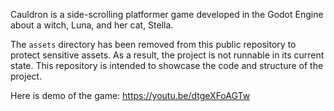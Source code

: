 Cauldron is a side-scrolling platformer game developed in the Godot Engine about a witch, Luna, and her cat, Stella.


The `assets` directory has been removed from this public repository to protect sensitive assets. As a result, the project is not runnable in its current state. This repository is intended to showcase the code and structure of the project.

Here is demo of the game:
https://youtu.be/dtgeXFoAGTw
